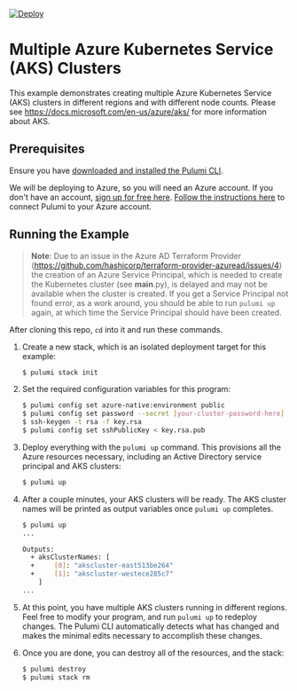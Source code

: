 [![Deploy](https://get.pulumi.com/new/button.svg)](https://app.pulumi.com/new?template=https://github.com/pulumi/examples/blob/master/azure-py-aks-multicluster/README.md)

# Multiple Azure Kubernetes Service (AKS) Clusters

This example demonstrates creating multiple Azure Kubernetes Service (AKS) clusters in different regions and with
different node counts. Please see https://docs.microsoft.com/en-us/azure/aks/ for more information about AKS.

## Prerequisites

Ensure you have [downloaded and installed the Pulumi CLI](https://www.pulumi.com/docs/get-started/install/).

We will be deploying to Azure, so you will need an Azure account. If you don't have an account,
[sign up for free here](https://azure.microsoft.com/en-us/free/).
[Follow the instructions here](https://www.pulumi.com/docs/intro/cloud-providers/azure/setup/) to connect Pulumi to your Azure account.

## Running the Example

> **Note**: Due to an issue in the Azure AD Terraform Provider (https://github.com/hashicorp/terraform-provider-azuread/issues/4) the
> creation of an Azure Service Principal, which is needed to create the Kubernetes cluster (see __main__.py), is delayed and may not
> be available when the cluster is created. If you get a Service Principal not found error, as a work around, you should be able to run `pulumi up`
> again, at which time the Service Principal should have been created.

After cloning this repo, `cd` into it and run these commands.

1. Create a new stack, which is an isolated deployment target for this example:

    ```bash
    $ pulumi stack init
    ```

2. Set the required configuration variables for this program:

    ```bash
    $ pulumi config set azure-native:environment public
    $ pulumi config set password --secret [your-cluster-password-here]
    $ ssh-keygen -t rsa -f key.rsa
    $ pulumi config set sshPublicKey < key.rsa.pub
    ```

3. Deploy everything with the `pulumi up` command. This provisions all the Azure resources necessary, including
   an Active Directory service principal and AKS clusters:

    ```bash
    $ pulumi up
    ```

4. After a couple minutes, your AKS clusters will be ready. The AKS cluster names will be printed as output variables
   once `pulumi up` completes.

    ```bash
    $ pulumi up
    ...

    Outputs:
      + aksClusterNames: [
      +     [0]: "akscluster-east513be264"
      +     [1]: "akscluster-westece285c7"
        ]
    ...
    ```

5. At this point, you have multiple AKS clusters running in different regions. Feel free to modify your program, and
   run `pulumi up` to redeploy changes. The Pulumi CLI automatically detects what has changed and makes the minimal
   edits necessary to accomplish these changes.

6. Once you are done, you can destroy all of the resources, and the stack:

    ```bash
    $ pulumi destroy
    $ pulumi stack rm
    ```
